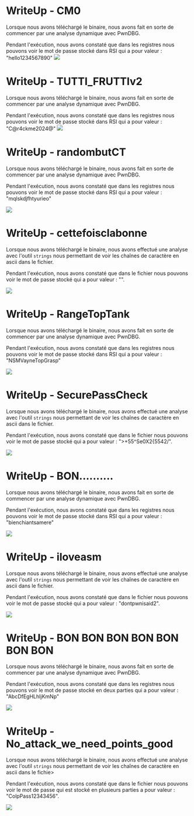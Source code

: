 # WriteUp - CM0

Lorsque nous avons téléchargé le binaire, nous avons fait en sorte de commencer par une analyse dynamique avec PwnDBG.

Pendant l'exécution, nous avons constaté que dans les registres nous pouvons voir le mot de passe stocké dans RSI qui a pour valeur : "hello1234567890"
![](img/Pasted_image_20240619142924_1.png)

# WriteUp - TUTTI_FRUTTIv2 

Lorsque nous avons téléchargé le binaire, nous avons fait en sorte de commencer par une analyse dynamique avec PwnDBG.

Pendant l'exécution, nous avons constaté que dans les registres nous pouvons voir le mot de passe stocké dans RSI qui a pour valeur : "C@r4ckme2024@"
![](img/Pasted_image_20240620082047.png)

# WriteUp - randombutCT

Lorsque nous avons téléchargé le binaire, nous avons fait en sorte de commencer par une analyse dynamique avec PwnDBG.

Pendant l'exécution, nous avons constaté que dans les registres nous pouvons voir le mot de passe stocké dans RSI qui a pour valeur : "mqlskdjfhtyurieo"

![](img/Pasted_image_20240620150327.png)

# WriteUp - cettefoisclabonne

Lorsque nous avons téléchargé le binaire, nous avons effectué une analyse avec l'outil `strings` nous permettant de voir les chaînes de caractère en ascii dans le fichier.

Pendant l'exécution, nous avons constaté que dans le fichier nous pouvons voir le mot de passe stocké qui a pour valeur : "".

![](img/2024-06-20_19_47_29-Window.png)

# WriteUp - RangeTopTank

Lorsque nous avons téléchargé le binaire, nous avons fait en sorte de commencer par une analyse dynamique avec PwnDBG.

Pendant l'exécution, nous avons constaté que dans les registres nous pouvons voir le mot de passe stocké dans RSI qui a pour valeur : "NSMVayneTopGrasp"

![](img/2024-06-20_19_50_29-Window.png)

# WriteUp - SecurePassCheck

Lorsque nous avons téléchargé le binaire, nous avons effectué une analyse avec l'outil `strings` nous permettant de voir les chaînes de caractère en ascii dans le fichier.

Pendant l'exécution, nous avons constaté que dans le fichier nous pouvons voir le mot de passe stocké qui a pour valeur : ">+55^Se0X2{5542/".

![](img/2024-07-09_14_32_17.png)

# WriteUp - BON..........

Lorsque nous avons téléchargé le binaire, nous avons fait en sorte de commencer par une analyse dynamique avec PwnDBG.

Pendant l'exécution, nous avons constaté que dans les registres nous pouvons voir le mot de passe stocké dans RSI qui a pour valeur : "bienchiantsamere"

![](img/2024-07-09_14_46_57.png)

# WriteUp - iloveasm

Lorsque nous avons téléchargé le binaire, nous avons effectué une analyse avec l'outil `strings` nous permettant de voir les chaînes de caractère en ascii dans le fichier.

Pendant l'exécution, nous avons constaté que dans le fichier nous pouvons voir le mot de passe stocké qui a pour valeur : "dontpwnisaid2".

![](img/2024-07-09_15_03_33.png)

# WriteUp - BON BON BON BON BON BON BON

Lorsque nous avons téléchargé le binaire, nous avons fait en sorte de commencer par une analyse dynamique avec PwnDBG.

Pendant l'exécution, nous avons constaté que dans les registres nous pouvons voir le mot de passe stocké en deux parties qui a pour valeur : "AbcDfEgHLhIjKmNp"

![](img/2024-07-09_16_37_03.png)

# WriteUp - No_attack_we_need_points_good

Lorsque nous avons téléchargé le binaire, nous avons effectué une analyse avec l'outil `strings` nous permettant de voir les chaînes de caractère en ascii dans le fichie>

Pendant l'exécution, nous avons constaté que dans le fichier nous pouvons voir le mot de passe qui est stocké en plusieurs parties a pour valeur : "ColpPass12343456".

![](img/2024-07-09_16_43_26.png)
